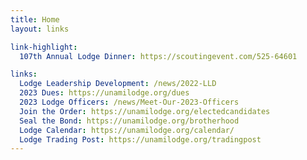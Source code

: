 ```yaml
---
title: Home
layout: links

link-highlight:
  107th Annual Lodge Dinner: https://scoutingevent.com/525-64601

links:
  Lodge Leadership Development: /news/2022-LLD
  2023 Dues: https://unamilodge.org/dues
  2023 Lodge Officers: /news/Meet-Our-2023-Officers
  Join the Order: https://unamilodge.org/electedcandidates
  Seal the Bond: https://unamilodge.org/brotherhood
  Lodge Calendar: https://unamilodge.org/calendar/
  Lodge Trading Post: https://unamilodge.org/tradingpost
---
```

